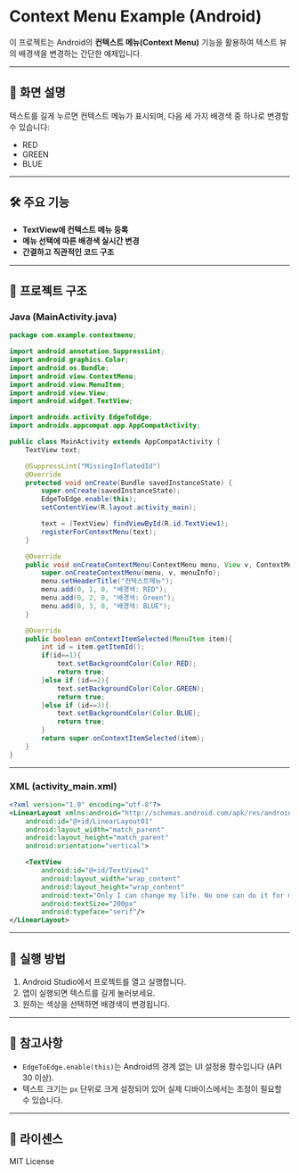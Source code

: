 # Context Menu Example (Android)

이 프로젝트는 Android의 **컨텍스트 메뉴(Context Menu)** 기능을 활용하여 텍스트 뷰의 배경색을 변경하는 간단한 예제입니다.

---

## 📱 화면 설명

텍스트를 길게 누르면 컨텍스트 메뉴가 표시되며, 다음 세 가지 배경색 중 하나로 변경할 수 있습니다:

- RED
- GREEN
- BLUE

---

## 🛠 주요 기능

- **TextView에 컨텍스트 메뉴 등록**
- **메뉴 선택에 따른 배경색 실시간 변경**
- **간결하고 직관적인 코드 구조**

---

## 📂 프로젝트 구조

### Java (MainActivity.java)

```java
package com.example.contextmenu;

import android.annotation.SuppressLint;
import android.graphics.Color;
import android.os.Bundle;
import android.view.ContextMenu;
import android.view.MenuItem;
import android.view.View;
import android.widget.TextView;

import androidx.activity.EdgeToEdge;
import androidx.appcompat.app.AppCompatActivity;

public class MainActivity extends AppCompatActivity {
    TextView text;

    @SuppressLint("MissingInflatedId")
    @Override
    protected void onCreate(Bundle savedInstanceState) {
        super.onCreate(savedInstanceState);
        EdgeToEdge.enable(this);
        setContentView(R.layout.activity_main);

        text = (TextView) findViewById(R.id.TextView1);
        registerForContextMenu(text);
    }

    @Override
    public void onCreateContextMenu(ContextMenu menu, View v, ContextMenu.ContextMenuInfo menuInfo){
        super.onCreateContextMenu(menu, v, menuInfo);
        menu.setHeaderTitle("컨텍스트메뉴");
        menu.add(0, 1, 0, "배경색: RED");
        menu.add(0, 2, 0, "배경색: Green");
        menu.add(0, 3, 0, "배경색: BLUE");
    }

    @Override
    public boolean onContextItemSelected(MenuItem item){
        int id = item.getItemId();
        if(id==1){
            text.setBackgroundColor(Color.RED);
            return true;
        }else if (id==2){
            text.setBackgroundColor(Color.GREEN);
            return true;
        }else if (id==3){
            text.setBackgroundColor(Color.BLUE);
            return true;
        }
        return super.onContextItemSelected(item);
    }
}
```

---

### XML (activity_main.xml)

```xml
<?xml version="1.0" encoding="utf-8"?>
<LinearLayout xmlns:android="http://schemas.android.com/apk/res/android"
    android:id="@+id/LinearLayout01"
    android:layout_width="match_parent"
    android:layout_height="match_parent"
    android:orientation="vertical">

    <TextView
        android:id="@+id/TextView1"
        android:layout_width="wrap_content"
        android:layout_height="wrap_content"
        android:text="Only I can change my life. No one can do it for me."
        android:textSize="200px"
        android:typeface="serif"/>
</LinearLayout>
```

---

## 🧪 실행 방법

1. Android Studio에서 프로젝트를 열고 실행합니다.
2. 앱이 실행되면 텍스트를 길게 눌러보세요.
3. 원하는 색상을 선택하면 배경색이 변경됩니다.

---

## 📌 참고사항

- `EdgeToEdge.enable(this)`는 Android의 경계 없는 UI 설정용 함수입니다 (API 30 이상).
- 텍스트 크기는 `px` 단위로 크게 설정되어 있어 실제 디바이스에서는 조정이 필요할 수 있습니다.

---

## 📃 라이센스

MIT License
